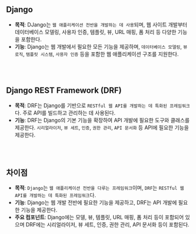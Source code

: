 Django
---
- **목적**: DJango는 ``웹 애플리케이션 전반을 개발하는 데 사용``되며, 웹 사이트 개발부터 데이터베이스 모델링, 사용자 인증, 템플릿, 뷰, URL 매핑, 폼 처리 등 다양한 기능을 포함한다.
- **기능**: Django는 웹 개발에서 필요한 모든 기능을 제공하며, ``데이터베이스 모델링``, ``뷰 로직``, ``템플릿 시스템``, ``사용자 인증`` 등을 포함한 웹 애플리케이션 구조를 지원한다.

<br><br>

Django REST Framework (DRF)
---
- **목적**: DRF는 Django를 기반으로 ``RESTful 웹 API를 개발하는 데 특화된 프레임워크``다. 주로 API를 빌드하고 관리하는 데 사용된다.
- **기능**: DRF는 Django의 기본 기능을 확장하여 API 개발에 필요한 도구와 클래스를 제공한다. ``시리얼라이저``, ``뷰 세트``, ``인증``, ``권한 관리``, ``API 문서화`` 등 API에 필요한 기능을 제공한다.

<br><br>

차이점
---
- **목적**: ``Django``는 ``웹 애플리케이션 전반을 다루는 프레임워크``이며, ``DRF``는 ``RESTful 웹 API를 개발하는 데 특화된 프레임워크``다.
- **기능**: Django는 웹 개발 전반에 필요한 기능을 제공하고, DRF는 API 개발에 필요한 기능을 제공한다.
- **주요 컴포넌트**: Django에는 모델, 뷰, 템플릿, URL 매핑, 폼 처리 등이 포함되어 있으며 DRF에는 시리얼라이저, 뷰 세트, 인증, 권한 관리, API 문서화 등이 포함된다.

